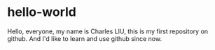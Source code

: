 # hello-world
Hello, everyone, my name is Charles LIU, this is my first repository on github.
And I'd like to learn and use github since now.

